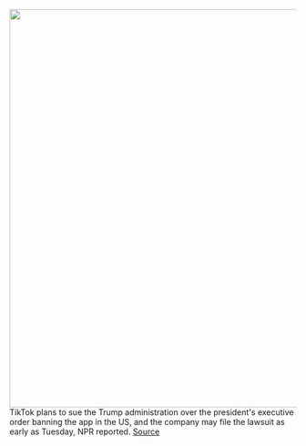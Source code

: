 <img src='https://cdn.vox-cdn.com/thumbor/0J6Wz0UFMv0MMLuAzZ-GXtXmzSY=/0x0:2040x1360/1200x800/filters:focal(857x517:1183x843)/cdn.vox-cdn.com/uploads/chorus_image/image/67176145/acastro_200803_1777_tikTok_0001.0.0.jpg' width='700px' /><br/>
TikTok plans to sue the Trump administration over the president's executive order banning the app in the US, and the company may file the lawsuit as early as Tuesday, NPR reported.
<a href='https://www.theverge.com/2020/8/8/21360101/tiktok-lawsuit-trump-ban-executive-order'> Source <a/>